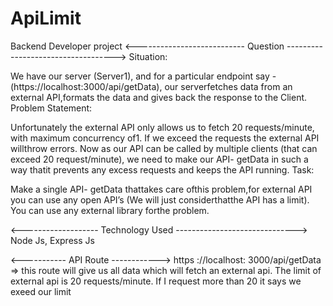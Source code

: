 # ApiLimit

Backend Developer project
<---------------------------  Question  ----------------------------------->
Situation:

We have our server (Server1), and for a particular endpoint say -
(https://localhost:3000/api/getData), our serverfetches data from an
external API,formats the data and gives back the response to the Client.
Problem Statement:

Unfortunately the external API only allows us to fetch 20
requests/minute, with maximum concurrency of1. If we exceed the
requests the external API willthrow errors. Now as our API can be called
by multiple clients (that can exceed 20 request/minute), we need to
make our API- getData in such a way thatit prevents any excess requests
and keeps the API running.
Task:

Make a single API- getData thattakes care ofthis problem,for external
API you can use any open API’s (We will just considerthatthe API has a
limit). You can use any external library forthe problem.

<-------------------  Technology Used  ------------------------------>
Node Js, Express Js

<-----------  API Route  ------------>
https ://localhost: 3000/api/getData => this route will give us all data which will fetch an external api. The limit of external api is 20 requests/minute. If I request more than 20 it says we exeed our limit

